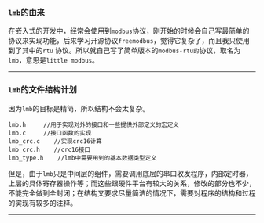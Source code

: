 ### `lmb`的由来

在嵌入式的开发中，经常会使用到`modbus`协议，刚开始的时候会自己写最简单的协议来实现功能，后来学习开源协议`freemodbus`，觉得它复杂了，而且我只使用到了其中的`rtu`  协议。所以就自己写了简单版本的`modbus-rtu的`协议，取名为`lmb`，意思是`little modbus`。

---



### `lmb`的文件结构计划

因为`lmb`的目标是精简，所以结构不会太复杂。

```
lmb.h     //用于实现对外的接口和一些提供外部定义的宏定义
lmb.c     //接口函数的实现
lmb_crc.c    //实现crc16计算
lmb_crc.h    //crc16接口
lmb_type.h    //lmb中需要用到的基本数据类型定义
```

但是，由于`lmb`只是中间层的组件，需要调用底层的串口收发程序，内部定时器，上层的具体寄存器操作等；而这些跟硬件平台有较大的关系，修改的部分也不少，不能完全做到全封闭；在结构又要求尽量简洁的情况下，需要对程序的结构和过程的实现有较多的注释。

---






